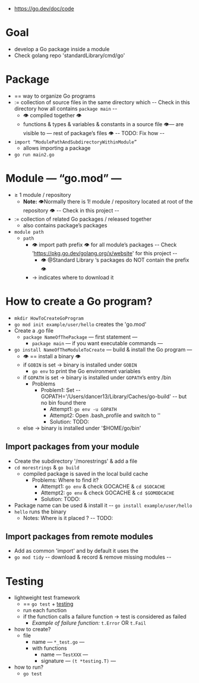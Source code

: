 * https://go.dev/doc/code

# Goal
* develop a Go package inside a module
* Check golang repo 'standardLibrary/cmd/go'

# Package
* == way to organize Go programs
* := collection of source files in the same directory which  -- Check in this directory how all contains `package main` --
  * 👁️ compiled together 👁️
  * functions & types & variables & constants in a source file 👁️— are visible to — rest of package’s files 👁️ -- TODO: Fix how --
* `import “ModulePathAndSubdirectoryWithinModule”` 
  * allows importing a package
* `go run main2.go`

# Module — “go.mod” —
* ≥ 1 module / repository
  * **Note:** 👁️Normally there is 1! module / repository located at root of the repository 👁️ -- Check in this project -- 
* := collection of related Go packages / released together
  * also contains package’s packages
* `module path`
  * `path`
    * 👁️ import path prefix 👁️ for all module’s packages -- Check 'https://pkg.go.dev/golang.org/x/website' for this project --
      * 👁️ @Standard Library ‘s packages do NOT contain the prefix 👁️
    * → indicates where to download it

# How to create a Go program?
* `mkdir HowToCreateGoProgram` 
* `go mod init example/user/hello` creates  the 'go.mod'
* Create a .go file
  * `package NameOfThePackage` — first statement —
    * `package main` — if you want executable commands —
* `go install NameOfTheModuleToCreate` — build & install the Go program — 
  * 👁️ == install a binary 👁️
  * if `GOBIN` is set → binary is installed under `GOBIN`
    * `go env` to print the Go environment variables
  * if `GOPATH` is set → binary is installed under `GOPATH`’s entry /bin
    * Problems
      * Problem1: Set -- GOPATH='/Users/dancer13/Library/Caches/go-build' -- but no bin found there
        * Attempt1: `go env -u GOPATH`
        * Attempt2: Open .bash_profile and switch to ''
        * Solution: TODO: 
  * else → binary is installed under '$HOME/go/bin'
## Import packages from your module
* Create the subdirectory '/morestrings' & add a file
* `cd morestrings` & `go build`
  * compiled package is saved in the local build cache
    * Problems: Where to find it?
      * Attempt1: `go env` & check GOCACHE & `cd $GOCACHE` 
      * Attempt2: `go env` & check GOCACHE & `cd $GOMODCACHE`
      * Solution: TODO:
* Package name can be used & install it -- `go install example/user/hello`
* `hello` runs the binary
  * Notes: Where is it placed ? -- TODO:
## Import packages from remote modules
* Add as common 'import' and by default it uses the 
* `go mod tidy` -- download & record & remove missing modules --

# Testing
* lightweight test framework
  * == `go test` + [testing](https://pkg.go.dev/testing@go1.22.1)
  * run each function
  * if the function calls a failure function → test is considered as failed
    * *Example of failure function:* `t.Error` OR `t.Fail`
* how to create?
  * file
    * name —  `*_test.go` —
    * with functions
      * name — `TestXXX` —
      * signature — `(t *testing.T)` —
* how to run?
  * `go test`
